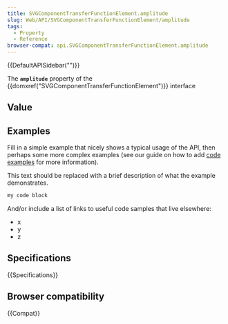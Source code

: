 ```yaml
---
title: SVGComponentTransferFunctionElement.amplitude
slug: Web/API/SVGComponentTransferFunctionElement/amplitude
tags:
  - Property
  - Reference
browser-compat: api.SVGComponentTransferFunctionElement.amplitude
---
```

{{DefaultAPISidebar("")}}

The **`amplitude`** property of the {{domxref("SVGComponentTransferFunctionElement")}} interface 

## Value



## Examples

Fill in a simple example that nicely shows a typical usage of the API, then perhaps some more complex examples (see our guide on how to add [code examples](/en-US/docs/MDN/Contribute/Structures/Code_examples) for more information).

This text should be replaced with a brief description of what the example demonstrates.

```js
my code block
```

And/or include a list of links to useful code samples that live elsewhere:

*   x
*   y
*   z

## Specifications

{{Specifications}}

## Browser compatibility

{{Compat}}


